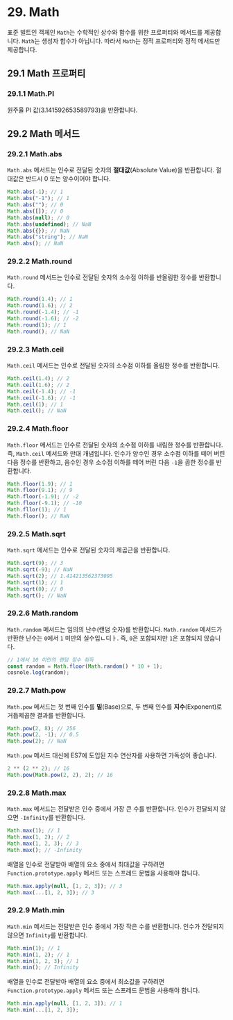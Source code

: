 # 29. Math

표준 빌트인 객체인 `Math`는 수학적인 상수와 함수를 위한 프로퍼티와 메서드를 제공합니다. `Math`는 생성자 함수가 아닙니다. 따라서 `Math`는 정적 프로퍼티와 정적 메서드만 제공합니다.

## 29.1 Math 프로퍼티

### 29.1.1 Math.PI

원주율 PI 값(3.141592653589793)을 반환합니다.

## 29.2 Math 메서드

### 29.2.1 Math.abs

`Math.abs` 메서드는 인수로 전달된 숫자의 **절대값**(Absolute Value)을 반환합니다. 절대값은 반드시 0 또는 양수이어야 합니다.

```javascript
Math.abs(-1); // 1
Math.abs("-1"); // 1
Math.abs(""); // 0
Math.abs([]); // 0
Math.abs(null); // 0
Math.abs(undefined); // NaN
Math.abs({}); // NaN
Math.abs("string"); // NaN
Math.abs(); // NaN
```

### 29.2.2 Math.round

`Math.round` 메서드는 인수로 전달된 숫자의 소수점 이하를 반올림한 정수를 반환합니다.

```javascript
Math.round(1.4); // 1
Math.round(1.6); // 2
Math.round(-1.4); // -1
Math.round(-1.6); // -2
Math.round(1); // 1
Math.round(); // NaN
```

### 29.2.3 Math.ceil

`Math.ceil` 메서드는 인수로 전달된 숫자의 소수점 이하를 올림한 정수를 반환합니다.

```javascript
Math.ceil(1.4); // 2
Math.ceil(1.6); // 2
Math.ceil(-1.4); // -1
Math.ceil(-1.6); // -1
Math.ceil(1); // 1
Math.ceil(); // NaN
```

### 29.2.4 Math.floor

`Math.floor` 메서드는 인수로 전달된 숫자의 소수점 이하를 내림한 정수를 반환합니다. 즉, `Math.ceil` 메서드와 만대 개념입니다. 인수가 양수인 경우 소수점 이하를 떼어 버린 다음 정수를 반환하고, 음수인 경우 소수점 이하를 떼어 버린 다음 `-1`을 곱한 정수를 반환합니다.

```javascript
Math.floor(1.9); // 1
Math.floor(9.1); // 9
Math.floor(-1.9); // -2
Math.floor(-9.1); // -10
Math.fllor(1); // 1
Math.floor(); // NaN
```

### 29.2.5 Math.sqrt

`Math.sqrt` 메서드는 인수로 전달된 숫자의 제곱근을 반환합니다.

```javascript
Math.sqrt(9); // 3
Math.sqrt(-9); // NaN
Math.sqrt(2); // 1.414213562373095
Math.sqrt(1); // 1
Math.sqrt(0); // 0
Math.sqrt(); // NaN
```

### 29.2.6 Math.random

`Math.random` 메서드는 임의의 난수(랜덤 숫자)를 반환합니다. `Math.random` 메서드가 반환한 난수는 `0`에서 `1` 미만의 실수입ㄴ디ㅏ. 즉, `0`은 포함되지만 `1`은 포함되지 않습니다.

```javascript
// 1에서 10 미만의 랜덤 정수 취득
const random = Math.floor(Math.random() * 10 + 1);
cosnole.log(random);
```

### 29.2.7 Math.pow

`Math.pow` 메서드는 첫 번째 인수를 **밑**(Base)으로, 두 번째 인수를 **지수**(Exponent)로 거듭제곱한 결과를 반환합니다.

```javascript
Math.pow(2, 8); // 256
Math.pow(2, -1); // 0.5
Math.pow(2); // NaN
```

`Math.pow` 메서드 대신에 ES7에 도입된 지수 연산자를 사용하면 가독성이 좋습니다.

```javascript
2 ** (2 ** 2); // 16
Math.pow(Math.pow(2, 2), 2); // 16
```

### 29.2.8 Math.max

`Math.max` 메서드는 전달받은 인수 중에서 가장 큰 수를 반환합니다. 인수가 전달되지 않으면 `-Infinity`를 반환합니다.

```javascript
Math.max(1); // 1
Math.max(1, 2); // 2
Math.max(1, 2, 3); // 3
Math.max(); // -Infinity
```

배열을 인수로 전달받아 배열의 요소 중에서 최대값을 구하려면 `Function.prototype.apply` 메서드 또는 스프레드 문법을 사용해야 합니다.

```javascript
Math.max.apply(null, [1, 2, 3]); // 3
Math.max(...[1, 2, 3]); // 3
```

### 29.2.9 Math.min

`Math.min` 메서드는 전달받은 인수 중에서 가장 작은 수를 반환합니다. 인수가 전달되지 않으면 `Infinity`를 반환합니다.

```javascript
Math.min(1); // 1
Math.min(1, 2); // 1
Math.min(1, 2, 3); // 1
Math.min(); // Infinity
```

배열을 인수로 전달받아 배열의 요소 중에서 최소값을 구하려면 `Function.prototype.apply` 메서드 또는 스프레드 문법을 사용해야 합니다.

```javascript
Math.min.apply(null, [1, 2, 3]); // 1
Math.min(...[1, 2, 3]);
```
